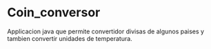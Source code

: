 # Coin_conversor
Applicacion java que permite convertidor divisas de algunos paises y tambien convertir unidades de temperatura.
